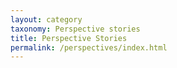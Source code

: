 ```yaml
---
layout: category
taxonomy: Perspective stories
title: Perspective Stories
permalink: /perspectives/index.html
---
```



